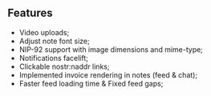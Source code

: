## Features
- Video uploads;
- Adjust note font size;
- NIP-92 support with image dimensions and mime-type;
- Notifications facelift;
- Clickable nostr:naddr links;
- Implemented invoice rendering in notes (feed & chat);
- Faster feed loading time & Fixed feed gaps;